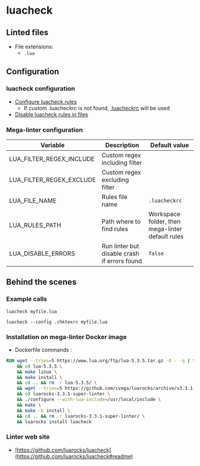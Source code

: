<!-- markdownlint-disable MD033 MD041 -->
<!-- Generated by .automation/build.py, please do not update manually -->
# luacheck

## Linted files

- File extensions:
  - `.lua`

## Configuration

### luacheck configuration

- [Configure luacheck rules](https://luacheck.readthedocs.io/en/stable/config.html)
  - If custom .luacheckrc is not found, [.luacheckrc](https://github.com/nvuillam/mega-linter/tree/master_megalinter/TEMPLATES/.luacheckrc) will be used
- [Disable luacheck rules in files](https://luacheck.readthedocs.io/en/stable/inline.html)

### Mega-linter configuration

| Variable | Description | Default value |
| ----------------- | -------------- | -------------- |
| LUA_FILTER_REGEX_INCLUDE | Custom regex including filter |  |
| LUA_FILTER_REGEX_EXCLUDE | Custom regex excluding filter |  |
| LUA_FILE_NAME | Rules file name | `.luacheckrc` |
| LUA_RULES_PATH | Path where to find rules | Workspace folder, then mega-linter default rules |
| LUA_DISABLE_ERRORS | Run linter but disable crash if errors found | `false` |

## Behind the scenes

### Example calls

```shell
luacheck myfile.lua
```

```shell
luacheck --config .chktexrc myfile.lua
```


### Installation on mega-linter Docker image

- Dockerfile commands :
```dockerfile
RUN wget --tries=5 https://www.lua.org/ftp/lua-5.3.5.tar.gz -O - -q | tar -xzf - \
    && cd lua-5.3.5 \
    && make linux \
    && make install \
    && cd .. && rm -r lua-5.3.5/ \
    && wget --tries=5 https://github.com/cvega/luarocks/archive/v3.3.1-super-linter.tar.gz -O - -q | tar -xzf - \
    && cd luarocks-3.3.1-super-linter \
    && ./configure --with-lua-include=/usr/local/include \
    && make \
    && make -b install \
    && cd .. && rm -r luarocks-3.3.1-super-linter/ \
    && luarocks install luacheck
```


### Linter web site
- [https://github.com/luarocks/luacheck](https://github.com/luarocks/luacheck#readme)

